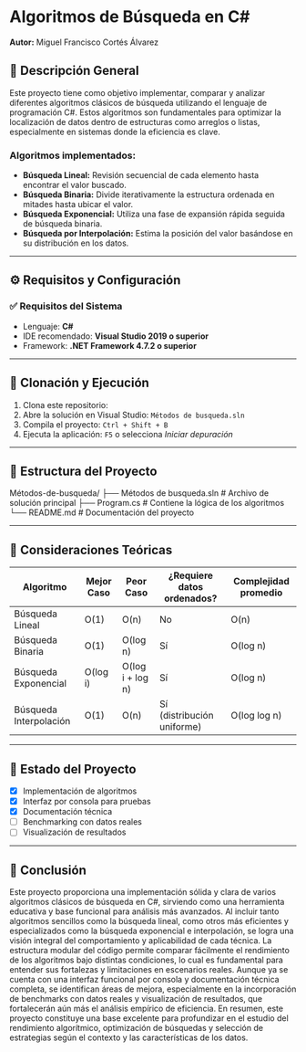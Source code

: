# Algoritmos de Búsqueda en C#

**Autor:** Miguel Francisco Cortés Álvarez

## 🧭 Descripción General

Este proyecto tiene como objetivo implementar, comparar y analizar diferentes algoritmos clásicos de búsqueda utilizando el lenguaje de programación C#. Estos algoritmos son fundamentales para optimizar la localización de datos dentro de estructuras como arreglos o listas, especialmente en sistemas donde la eficiencia es clave.

### Algoritmos implementados:
- **Búsqueda Lineal:** Revisión secuencial de cada elemento hasta encontrar el valor buscado.
- **Búsqueda Binaria:** Divide iterativamente la estructura ordenada en mitades hasta ubicar el valor.
- **Búsqueda Exponencial:** Utiliza una fase de expansión rápida seguida de búsqueda binaria.
- **Búsqueda por Interpolación:** Estima la posición del valor basándose en su distribución en los datos.

---

## ⚙️ Requisitos y Configuración

### ✅ Requisitos del Sistema
- Lenguaje: **C#**
- IDE recomendado: **Visual Studio 2019 o superior**
- Framework: **.NET Framework 4.7.2 o superior**

---

## 🧰 Clonación y Ejecución

1. Clona este repositorio:
2. Abre la solución en Visual Studio: `Métodos de busqueda.sln`
3. Compila el proyecto: `Ctrl + Shift + B`
4. Ejecuta la aplicación: `F5` o selecciona *Iniciar depuración*

---

## 🧱 Estructura del Proyecto

Métodos-de-busqueda/
├── Métodos de busqueda.sln # Archivo de solución principal
├── Program.cs # Contiene la lógica de los algoritmos
└── README.md # Documentación del proyecto


---

## 🧠 Consideraciones Teóricas

| Algoritmo             | Mejor Caso | Peor Caso           | ¿Requiere datos ordenados? | Complejidad promedio |
|----------------------|------------|----------------------|-----------------------------|-----------------------|
| Búsqueda Lineal      | O(1)       | O(n)                | No                          | O(n)                 |
| Búsqueda Binaria     | O(1)       | O(log n)            | Sí                          | O(log n)             |
| Búsqueda Exponencial | O(log i)   | O(log i + log n)    | Sí                          | O(log n)             |
| Búsqueda Interpolación| O(1)      | O(n)                | Sí (distribución uniforme)  | O(log log n)         |

---

## 📌 Estado del Proyecto

- [x] Implementación de algoritmos
- [x] Interfaz por consola para pruebas
- [x] Documentación técnica
- [ ] Benchmarking con datos reales
- [ ] Visualización de resultados

---



## 🧾 Conclusión
Este proyecto proporciona una implementación sólida y clara de varios algoritmos clásicos de búsqueda en C#, sirviendo como una herramienta educativa y base funcional para análisis más avanzados. Al incluir tanto algoritmos sencillos como la búsqueda lineal, como otros más eficientes y especializados como la búsqueda exponencial e interpolación, se logra una visión integral del comportamiento y aplicabilidad de cada técnica.
La estructura modular del código permite comparar fácilmente el rendimiento de los algoritmos bajo distintas condiciones, lo cual es fundamental para entender sus fortalezas y limitaciones en escenarios reales. Aunque ya se cuenta con una interfaz funcional por consola y documentación técnica completa, se identifican áreas de mejora, especialmente en la incorporación de benchmarks con datos reales y visualización de resultados, que fortalecerán aún más el análisis empírico de eficiencia.
En resumen, este proyecto constituye una base excelente para profundizar en el estudio del rendimiento algorítmico, optimización de búsquedas y selección de estrategias según el contexto y las características de los datos.

